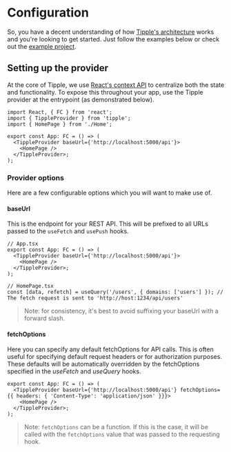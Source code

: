 # Configuration

So, you have a decent understanding of how [Tipple's architecture](./Domains.md) works and you're looking to get started. Just follow the examples below or check out the [example project]('https://github.com/andyrichardson/tipple/blob/master/example').

## Setting up the provider

At the core of Tipple, we use [React's context API](https://reactjs.org/docs/context.html) to centralize both the state and functionality. To expose this throughout your app, use the Tipple provider at the entrypoint (as demonstrated below).

```tsx
import React, { FC } from 'react';
import { TippleProvider } from 'tipple';
import { HomePage } from './Home';

export const App: FC = () => (
  <TippleProvider baseUrl={'http://localhost:5000/api'}>
    <HomePage />
  </TippleProvider>;
);
```

### Provider options

Here are a few configurable options which you will want to make use of.

#### baseUrl

This is the endpoint for your REST API. This will be prefixed to all URLs passed to the `useFetch` and `usePush` hooks.

```tsx
// App.tsx
export const App: FC = () => (
  <TippleProvider baseUrl={'http://localhost:5000/api'}>
    <HomePage />
  </TippleProvider>;
);

// HomePage.tsx
const [data, refetch] = useQuery('/users', { domains: ['users'] }); // The fetch request is sent to 'http://host:1234/api/users'
```

> Note: for consistency, it's best to avoid suffixing your baseUrl with a forward slash.

#### fetchOptions

Here you can specify any default fetchOptions for API calls. This is often useful for specifying default request headers or for authorization purposes. These defaults will be automatically overridden by the fetchOptions specified in the _useFetch_ and _useQuery_ hooks.

```tsx
export const App: FC = () => (
  <TippleProvider baseUrl={'http://localhost:5000/api'} fetchOptions={{ headers: { 'Content-Type': 'application/json' }}}>
    <HomePage />
  </TippleProvider>;
);
```

> Note: `fetchOptions` can be a function. If this is the case, it will be called with the `fetchOptions` value that was passed to the requesting hook.
